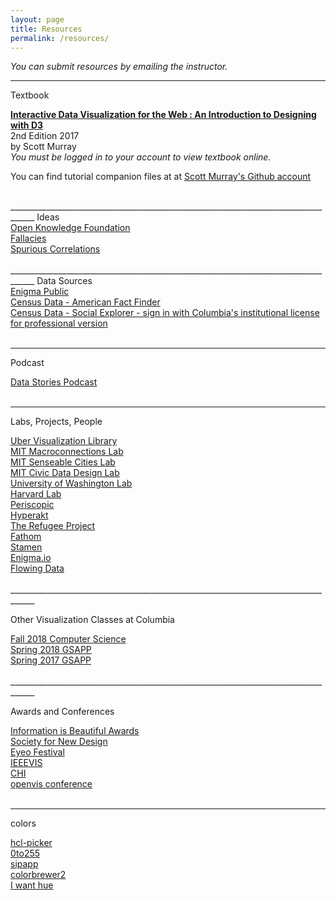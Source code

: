```yaml
---
layout: page
title: Resources
permalink: /resources/
---
```


<i>You can submit resources by emailing the instructor.</i>

____________________________________________________________________________________
<span id="rTitle">Textbook</span><br/>

<div id ="rItem">
<a href="https://web-b-ebscohost-com.ezproxy.cul.columbia.edu/ehost/detail/detail?vid=0&sid=827c702a-cdb2-4ed6-951e-adfc2f0b5029%40pdc-v-sessmgr06&bdata=JnNpdGU9ZWhvc3QtbGl2ZSZzY29wZT1zaXRl#AN=1570142&db=nlebk" target="_blank"><strong><u>Interactive Data Visualization for the Web : An Introduction to Designing with D3</u></strong> </a><br/>
2nd Edition 2017<br/>
by Scott Murray<br/>
 <i>You must be logged in to your account to view textbook online.</i><br/>

You can find tutorial companion files at at <a href="https://github.com/alignedleft/d3-book" target="_blank"><u>Scott Murray's Github account</u></a>
<br/>
<br/>

</div>
____________________________________________________________________________________
<span id="rTitle">Ideas</span>
<div id ="rItem">
<a href="https://okfn.org/" target="_blank">Open Knowledge Foundation</a><br/>
<a href="https://informationisbeautiful.net/visualizations/rhetological-fallacies/" target="_blank">Fallacies</a><br/>
<a href="http://www.tylervigen.com/spurious-correlations" target="_blank">Spurious Correlations</a><br/>
<br/>

</div>
____________________________________________________________________________________
<span id="rTitle">Data Sources</span>
<div id ="rItem">
    <a href="https://public.enigma.com/" target="_blank">Enigma Public</a><br/>
    <a href="https://factfinder.census.gov/faces/nav/jsf/pages/index.xhtml" target="_blank">Census Data -  American Fact Finder</a><br/>
    <a href="https://www.socialexplorer.com/explore-maps" target="_blank">Census Data - Social Explorer - sign in with Columbia's institutional license for professional version</a><br/>
    <br/>
</div>

____________________________________________________________________________________

<span id="rTitle">Podcast</span>
<div id ="rItem">
    <a href="http://datastori.es/" target="_blank">Data Stories Podcast</a><br/>
    <br/>
    
</div>

____________________________________________________________________________________

<span id="rTitle">Labs, Projects, People</span>
<div id ="rItem">
    <a href="http://deck.gl/#/" target="_blank">Uber Visualization Library</a><br/>
    <a href="http://macro.media.mit.edu/" target="_blank">MIT Macroconnections Lab</a><br/>
    <a href="http://senseable.mit.edu/" target="_blank">MIT Senseable Cities Lab</a><br/>
    <a href="http://civicdatadesignlab.mit.edu/" target="_blank">MIT Civic Data Design Lab</a><br/>
    <a href="http://idl.cs.washington.edu/" target="_blank">University of Washington Lab</a><br/>
    <a href="https://vcg.seas.harvard.edu/" target="_blank">Harvard Lab</a><br/>
    <a href="https://periscopic.com/" target="_blank">Periscopic</a><br/>
    <a href="http://www.hyperakt.com/" target="_blank">Hyperakt</a><br/>
    <a href="http://www.therefugeeproject.org/" target="_blank">The Refugee Project</a><br/>
    <a href="https://fathom.info/" target="_blank">Fathom</a><br/>
    <a href="https://stamen.com/" target="_blank">Stamen</a><br/>
    <a href="http://hint.fm/wind/" target="_blank">Enigma.io</a><br/>
    <a href="https://flowingdata.com/" target="_blank">Flowing Data</a><br/>
    <br/>
</div>
____________________________________________________________________________________


<span id="rTitle">Other Visualization Classes at Columbia</span>
<div id ="rItem">
<a href="https://columbiaviz.github.io/2018f_w4995/" target="_blank">Fall 2018 Computer Science</a><br/> 
<a href="http://agneschang.net/gsapp-dataviz-archhum/" target="_blank">Spring 2018 GSAPP</a><br/>
<a href="https://github.com/juanfrans-courses/dataViz_arch_hum/blob/master/Spring_2017/Syllabus.md" target="_blank">Spring 2017 GSAPP</a><br/><br/>
</div>
____________________________________________________________________________________

<span id="rTitle">Awards and Conferences</span>
<div id ="rItem">
<a href="https://www.informationisbeautifulawards.com/news/118-the-nyt-s-best-data-visualizations-of-the-year
" target="_blank">Information is Beautiful Awards</a><br/>
<a href="https://www.snd.org/" target="_blank">Society for New Design</a><br/>
<a href="http://eyeofestival.com/" target="_blank">Eyeo Festival</a><br/>
<a href="http://ieeevis.org/year/2019/welcome" target="_blank">IEEEVIS</a><br/>
<a href="https://chi2019.acm.org/" target="_blank">CHI</a><br/>
<a href="http://www.openvisconf.com/" target="_blank">openvis conference</a><br/>
<br/>
</div>

____________________________________________________________________________________

<span id="rTitle">colors</span>
<div id ="rItem">
<a href="http://tristen.ca/hcl-picker/#/hlc/6/1/15534C/E2E062" target="_blank">hcl-picker</a><br/>
<a href="http://www.0to255.com/" target="_blank">0to255</a><br/>
<a href="https://sipapp.io/" target="_blank">sipapp</a><br/>
<a href="http://colorbrewer2.org" target="_blank">colorbrewer2</a><br/>
<a href="http://tools.medialab.sciences-po.fr/iwanthue/" target="_blank">I want hue</a><br/>
</div>